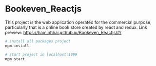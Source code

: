 # Bookeven_Reactjs
This project is the web application operated for the commercial purpose, particularly that is a online book store created by react and redux.
Link preview: https://haminhhai.github.io/Bookeven_Reactjs/#/

```bash
# install all packages project
npm install

# start project in localhost:1999
npm start
```

